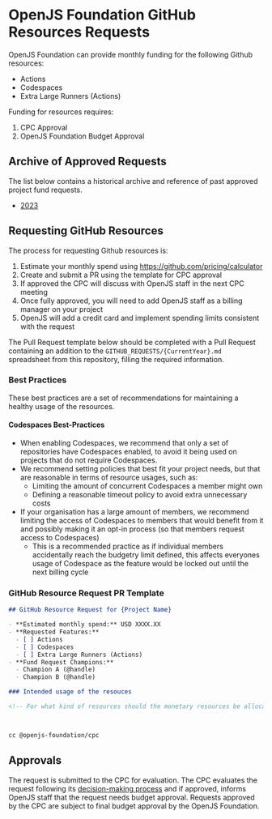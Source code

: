 # OpenJS Foundation GitHub Resources Requests

OpenJS Foundation can provide monthly funding for the following Github resources:

- Actions
- Codespaces
- Extra Large Runners (Actions)

Funding for resources requires:

1. CPC Approval
2. OpenJS Foundation Budget Approval

## Archive of Approved Requests

The list below contains a historical archive and reference of past approved project fund requests.

- [2023](./GITHUB_REQUESTS/2023.md)

## Requesting GitHub Resources

The process for requesting Github resources is:

1. Estimate your monthly spend using https://github.com/pricing/calculator
2. Create and submit a PR using the template for CPC approval
4. If approved the CPC will discuss with OpenJS staff in the next CPC meeting
5. Once fully approved, you will need to add OpenJS staff as a billing manager on your project
6. OpenJS will add a credit card and implement spending limits consistent with the request


The Pull Request template below should be completed with a Pull Request containing an addition to the `GITHUB_REQUESTS/{CurrentYear}.md`
spreadsheet from this repository, filling the required information.

### Best Practices

These best practices are a set of recommendations for maintaining a healthy usage of the resources.

#### Codespaces Best-Practices

- When enabling Codespaces, we recommend that only a set of repositories have Codespaces enabled, to avoid it being used on projects that do not require Codespaces.
- We recommend setting policies that best fit your project needs, but that are reasonable in terms of resource usages, such as:
  - Limiting the amount of concurrent Codespaces a member might own
  - Defining a reasonable timeout policy to avoid extra unnecessary costs
- If your organisation has a large amount of members, we recommend limiting the access of Codespaces to members that would benefit from it and possibly making it an opt-in process (so that members request access to Codespaces)
  - This is a recommended practice as if individual members accidentally reach the budgetry limit defined, this affects everyones usage of Codespace as the feature would be locked out until the next billing cycle

### GitHub Resource Request PR Template

```md
## GitHub Resource Request for {Project Name}

- **Estimated monthly spend:** USD XXXX.XX
- **Requested Features:**
  - [ ] Actions
  - [ ] Codespaces
  - [ ] Extra Large Runners (Actions)
- **Fund Request Champions:**
  - Champion A (@handle)
  - Champion B (@handle)

### Intended usage of the resouces

<!-- For what kind of resources should the monetary resources be allocated how are they intended to be used -->



cc @openjs-foundation/cpc
```

## Approvals

The request is submitted to the CPC for evaluation. The CPC evaluates the request following its [decision-making process](https://github.com/openjs-foundation/cross-project-council/blob/main/CPC-CHARTER.md#section-9-decision-making) and if approved, informs OpenJS staff
that the request needs budget approval. Requests approved by the CPC are subject to final budget approval by
the OpenJS Foundation.
